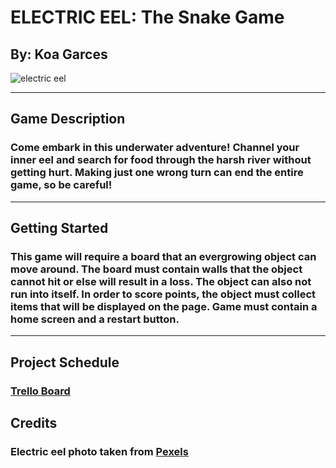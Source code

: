 # **ELECTRIC EEL: The Snake Game**

## By: Koa Garces

![electric eel](https://images.pexels.com/photos/9015517/pexels-photo-9015517.jpeg?auto=compress&cs=tinysrgb&dpr=2&h=650&w=940)

***

## **Game Description**

### Come embark in this underwater adventure! Channel your inner eel and search for food through the harsh river without getting hurt. Making just one wrong turn can end the entire game, so be careful!

***

## **Getting Started**

### This game will require a board that an evergrowing object can move around. The board must contain walls that the object cannot hit or else will result in a loss. The object can also not run into itself. In order to score points, the object must collect items that will be displayed on the page. Game must contain a home screen and a restart button.

***

## **Project Schedule**

### [Trello Board](https://trello.com/b/flZ4d9qk)

## Credits

### Electric eel photo taken from [Pexels](https://www.pexels.com/photo/a-fish-swimming-underwater-9015517/)